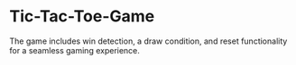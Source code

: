 # Tic-Tac-Toe-Game

The game includes win detection, a draw condition, and reset functionality for a seamless gaming experience.
